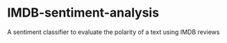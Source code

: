 # IMDB-sentiment-analysis
A sentiment classifier to evaluate the polarity of a text using IMDB reviews
